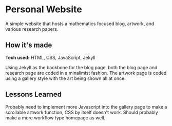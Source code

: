 # Personal Website
A simple website that hosts a mathematics focused blog, artwork, and various research papers. 

## How it's made
**Tech used:** HTML, CSS, JavaScript, Jekyll

Using Jekyll as the backbone for the blog page, both the blog page and research page are coded in a minalimist fashion. The artwork page is coded using a gallery style with the art being shown all at once. 

## Lessons Learned

Probably need to implement more Javascript into the gallery page to make a scrollable artwork function, CSS by itself doesn't work. Should probably make a more workflow type homepage as well. 
